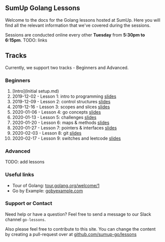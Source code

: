 ## SumUp Golang Lessons

Welcome to the docs for the Golang lessons hosted at SumUp. Here you will find all the relevant information that we've covered during the sessions.

Sessions are conducted online every other **Tuesday** from **5:30pm to 6:15pm**. TODO: links

## Tracks 

Currently, we support two tracks - Beginners and Advanced.

### Beginners

1. [Intro](Initial setup.md)
2. 2019-12-02 - Lesson 1: intro to programming [slides](./beginners/1/intro.pdf)
3. 2019-12-09 - Lesson 2: control structures [slides](./beginners/2/out.pdf)
4. 2019-12-16 - Lesson 3: scopes and slices [slides](./beginners/3/out.pdf)
5. 2020-01-06 - Lesson 4: go concepts [slides](./beginners/4/out.pdf)
6. 2020-01-13 - Lesson 5: challenges [slides](./beginners/5/out.pdf)
7. 2020-01-20 - Lesson 6: maps & methods [slides](./beginners/5/out.pdf)
8. 2020-01-27 - Lesson 7: pointers & interfaces [slides](./beginners/6/out.pdf)
8. 2020-02-03 - Lesson 8: git [slides](./beginners/7/out.pdf)
8. 2020-02-17 - Lesson 9: switches and leetcode [slides](./beginners/8/out.pdf)

### Advanced

TODO: add lessons

### Useful links

* Tour of Golang: [tour.golang.org/welcome/1](https://tour.golang.org/welcome/1)
* Go by Example: [gobyexample.com](https://gobyexample.com/)

### Support or Contact

Need help or have a question? Feel free to send a message to our Slack channel `go-lessons`.

Also please feel free to contribute to this site. You can change the content by creating a pull-request over at [github.com/sumup-go/lessons](https://github.com/sumup-go/lessons)

